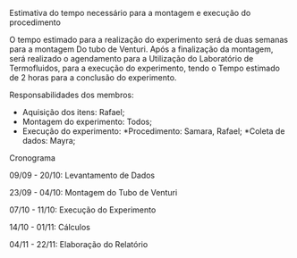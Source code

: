 
Estimativa do tempo necessário para a montagem e execução do procedimento


O tempo estimado para a realização do experimento será de duas semanas para a montagem
Do tubo de Venturi. Após a finalização da montagem, será realizado o agendamento para a
Utilização do Laboratório de Termofluidos, para a execução do experimento, tendo o 
Tempo estimado de 2 horas para a conclusão do experimento.


Responsabilidades dos membros:

* Aquisição dos itens: Rafael;
* Montagem do experimento: Todos;
* Execução do experimento:
  *Procedimento: Samara, Rafael;
  *Coleta de dados: Mayra;




Cronograma 

09/09 - 20/10: Levantamento de Dados

23/09 - 04/10: Montagem do Tubo de Venturi

07/10 - 11/10: Execução do Experimento

14/10 - 01/11: Cálculos

04/11 - 22/11: Elaboração do Relatório

